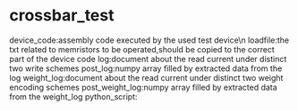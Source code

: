 # crossbar_test
device_code:assembly code executed by the used test device\n
loadfile:the txt related to memristors to be operated,should be copied to the correct part of the device code
log:document about the read current under distinct two write schemes
post_log:numpy array filled by extracted data from the log
weight_log:document about the read current under distinct two weight encoding schemes
post_weight_log:numpy array filled by extracted data from the weight_log
python_script:
